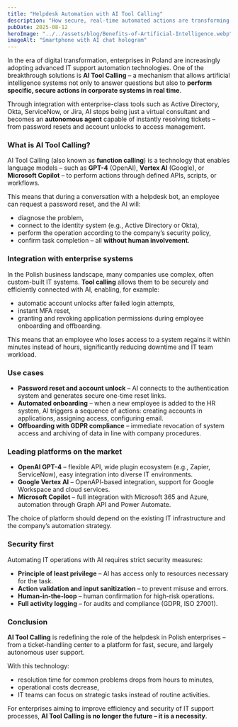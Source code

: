 ```yaml
---
title: "Helpdesk Automation with AI Tool Calling"
description: "How secure, real-time automated actions are transforming IT support in Polish enterprises"
pubDate: 2025-08-12
heroImage: "../../assets/blog/Benefits-of-Artificial-Intelligence.webp"
imageAlt: "Smartphone with AI chat hologram"
---
```


<p>In the era of digital transformation, enterprises in Poland are increasingly adopting advanced IT support automation technologies. One of the breakthrough solutions is <strong>AI Tool Calling</strong> – a mechanism that allows artificial intelligence systems not only to answer questions but also to <strong>perform specific, secure actions in corporate systems in real time</strong>.</p>

<p>Through integration with enterprise-class tools such as Active Directory, Okta, ServiceNow, or Jira, AI stops being just a virtual consultant and becomes an <strong>autonomous agent</strong> capable of instantly resolving tickets – from password resets and account unlocks to access management.</p>

<h3><strong>What is AI Tool Calling?</strong></h3>

<p>AI Tool Calling (also known as <strong>function calling</strong>) is a technology that enables language models – such as <strong>GPT-4</strong> (OpenAI), <strong>Vertex AI</strong> (Google), or <strong>Microsoft Copilot</strong> – to perform actions through defined APIs, scripts, or workflows.</p>

<p>This means that during a conversation with a helpdesk bot, an employee can request a password reset, and the AI will:</p>

<ul>
<li>diagnose the problem,</li>
<li>connect to the identity system (e.g., Active Directory or Okta),</li>
<li>perform the operation according to the company’s security policy,</li>
<li>confirm task completion – all <strong>without human involvement</strong>.</li>
</ul>

<h3><strong>Integration with enterprise systems</strong></h3>

<p>In the Polish business landscape, many companies use complex, often custom-built IT systems. <strong>Tool calling</strong> allows them to be securely and efficiently connected with AI, enabling, for example:</p>

<ul>
<li>automatic account unlocks after failed login attempts,</li>
<li>instant MFA reset,</li>
<li>granting and revoking application permissions during employee onboarding and offboarding.</li>
</ul>

<p>This means that an employee who loses access to a system regains it within minutes instead of hours, significantly reducing downtime and IT team workload.</p>

<h3><strong>Use cases</strong></h3>

<ul>
<li><strong>Password reset and account unlock</strong> – AI connects to the authentication system and generates secure one-time reset links.</li>
<li><strong>Automated onboarding</strong> – when a new employee is added to the HR system, AI triggers a sequence of actions: creating accounts in applications, assigning access, configuring email.</li>
<li><strong>Offboarding with GDPR compliance</strong> – immediate revocation of system access and archiving of data in line with company procedures.</li>
</ul>

<h3><strong>Leading platforms on the market</strong></h3>

<ul>
<li><strong>OpenAI GPT-4</strong> – flexible API, wide plugin ecosystem (e.g., Zapier, ServiceNow), easy integration into diverse IT environments.</li>
<li><strong>Google Vertex AI</strong> – OpenAPI-based integration, support for Google Workspace and cloud services.</li>
<li><strong>Microsoft Copilot</strong> – full integration with Microsoft 365 and Azure, automation through Graph API and Power Automate.</li>
</ul>

<p>The choice of platform should depend on the existing IT infrastructure and the company’s automation strategy.</p>

<h3><strong>Security first</strong></h3>

<p>Automating IT operations with AI requires strict security measures:</p>

<ul>
<li><strong>Principle of least privilege</strong> – AI has access only to resources necessary for the task.</li>
<li><strong>Action validation and input sanitization</strong> – to prevent misuse and errors.</li>
<li><strong>Human-in-the-loop</strong> – human confirmation for high-risk operations.</li>
<li><strong>Full activity logging</strong> – for audits and compliance (GDPR, ISO 27001).</li>
</ul>

<h3><strong>Conclusion</strong></h3>

<p><strong>AI Tool Calling</strong> is redefining the role of the helpdesk in Polish enterprises – from a ticket-handling center to a platform for fast, secure, and largely autonomous user support.</p>

<p>With this technology:</p>

<ul>
<li>resolution time for common problems drops from hours to minutes,</li>
<li>operational costs decrease,</li>
<li>IT teams can focus on strategic tasks instead of routine activities.</li>
</ul>

<p>For enterprises aiming to improve efficiency and security of IT support processes, <strong>AI Tool Calling is no longer the future – it is a necessity</strong>.</p>
